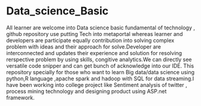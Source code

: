 # Data_science_Basic

All learner are welcome into Data science basic fundamental of technology , github repository use putting Tech into metaportal whereas learner and developers are participate equally contribution into solving complex problem with ideas and their approach for solve.Developer are interconnected and updates their experience and solution for resolving rerspective problem by using skills, congitive analytics.We can directly see versatile code snipper and can get bunch of acknowledge into our IDE. This repository specially for those who want to learn Big data/data science using python,R language ,apache spark and hadoop with SQL for data streaming.I have been working into college project like Sentiment analysis of twitter , process mining technology and designing product using ASP.net framework. 
